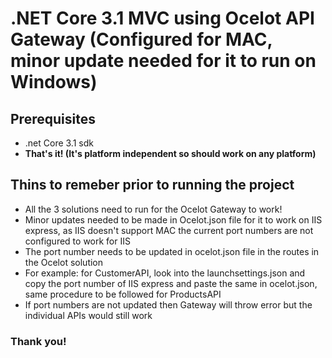 <h1>.NET Core 3.1 MVC using Ocelot API Gateway (Configured for MAC, minor update needed for it to run on Windows)</h1>
<h2>Prerequisites</h2>
<ul><li>
.net Core 3.1 sdk </li><li>
<b>That's it! (It's platform independent so should work on any platform)</b>
</li></ul>
</li>
<h2> 
Thins to remeber prior to running the project</h2>
<ul><li>
All the 3 solutions need to run for the Ocelot Gateway to work!  
</li>
<li>Minor updates needed to be made in Ocelot.json file for it to work on IIS express, as IIS doesn't support MAC the current port numbers are not configured to work for IIS</li>
<li>
The port number needs to be updated in ocelot.json file in the routes in the Ocelot solution
</li>
<li>For example: for CustomerAPI, look into the launchsettings.json and copy the port number of IIS express and paste the same in ocelot.json, same procedure to be followed for ProductsAPI</li>
<li> If port numbers are not updated then Gateway will throw error but the individual APIs would still work</li>
</ul>

<h3>Thank you!<h3>
